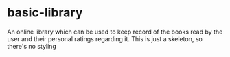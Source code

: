 # basic-library
An online library which can be used to keep record of the books read by the user and their personal ratings regarding it. This is just a skeleton, so there's no styling
